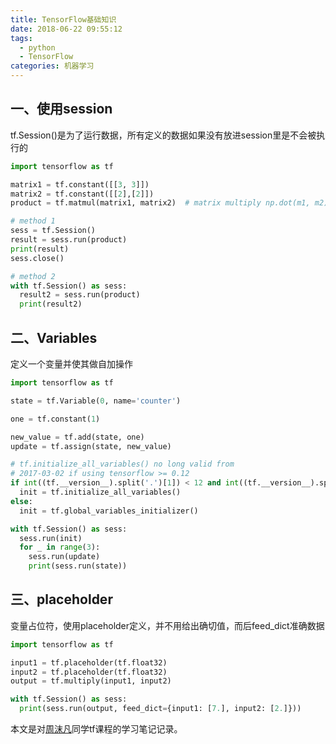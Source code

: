 ```yaml
---
title: TensorFlow基础知识
date: 2018-06-22 09:55:12
tags: 
  - python
  - TensorFlow
categories: 机器学习  
---
```


## 一、使用session
tf.Session()是为了运行数据，所有定义的数据如果没有放进session里是不会被执行的

``` py
import tensorflow as tf

matrix1 = tf.constant([[3, 3]])
matrix2 = tf.constant([[2],[2]])
product = tf.matmul(matrix1, matrix2)  # matrix multiply np.dot(m1, m2)

# method 1
sess = tf.Session()
result = sess.run(product)
print(result)
sess.close()

# method 2
with tf.Session() as sess:
  result2 = sess.run(product)
  print(result2)
```

## 二、Variables
定义一个变量并使其做自加操作
``` py
import tensorflow as tf

state = tf.Variable(0, name='counter')

one = tf.constant(1)

new_value = tf.add(state, one)
update = tf.assign(state, new_value)

# tf.initialize_all_variables() no long valid from
# 2017-03-02 if using tensorflow >= 0.12
if int((tf.__version__).split('.')[1]) < 12 and int((tf.__version__).split('.')[0]) < 1:
  init = tf.initialize_all_variables()
else:
  init = tf.global_variables_initializer()

with tf.Session() as sess:
  sess.run(init)
  for _ in range(3):
    sess.run(update)
    print(sess.run(state))
```

## 三、placeholder
变量占位符，使用placeholder定义，并不用给出确切值，而后feed_dict准确数据
``` py
import tensorflow as tf

input1 = tf.placeholder(tf.float32)
input2 = tf.placeholder(tf.float32)
output = tf.multiply(input1, input2)

with tf.Session() as sess:
  print(sess.run(output, feed_dict={input1: [7.], input2: [2.]}))
```

本文是对[周沫凡](https://morvanzhou.github.io/tutorials/)同学tf课程的学习笔记记录。